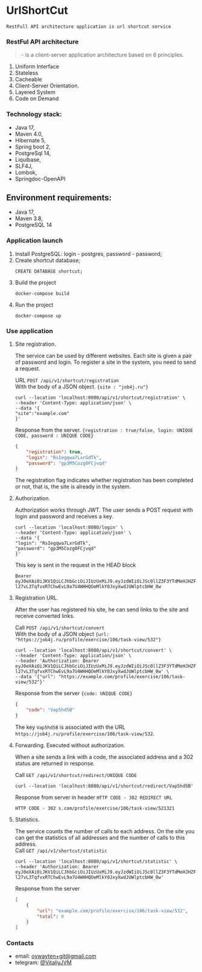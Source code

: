 # UrlShortCut
`RestFull API architecture application is url shortcut service`

### RestFul API architecture
> \- is a client-server application architecture based on 6 principles.
1. Uniform Interface
2. Stateless
3. Cacheable
4. Client-Server Orientation.
5. Layered System
6. Code on Demand

### Technology stack:
+ Java 17,
+ Maven 4.0,
+ Hibernate 5,
+ Spring boot 2,
+ PostgreSql 14,
+ Liquibase,
+ SLF4J,
+ Lombok,
+ Springdoc-OpenAPI

## Environment requirements:
+ Java 17,
+ Maven 3.8,
+ PostgreSQL 14

### Application launch

1. Install PostgreSQL: login - postgres, password - password;
2. Create shortcut database;
    ```postgres-sql
    CREATE DATABASE shortcut;
    ```
3. Build the project
    ```shell
    docker-compose build
   ```
4. Run the project
    ```shell
    docker-compose up
   ```

### Use application

1. Site registration.  

   The service can be used by different websites. Each site is given a pair of password and login.
   To register a site in the system, you need to send a request.
   
   URL `POST /api/v1/shortcut/registration`  
   With the body of a JSON object. `{site : "job4j.ru"}`
   ```shell
   curl --location 'localhost:8080/api/v1/shortcut/registration' \
   --header 'Content-Type: application/json' \
   --data '{
   "site":"example.com"
   }'
   ```
   Response from the server. `{registration : true/false, login: UNIQUE CODE, password : UNIQUE CODE}`  
   ```json
   {
       "registration": true,
       "login": "RsIegqwa7LxrGdTk",
       "password": "gp3M5Cozg0FCjvqd"
   }
   ```
   The registration flag indicates whether registration has been completed or not, that is, the site is already in the system.  

2. Authorization.  

   Authorization works through JWT. The user sends a POST request with login and password and receives a key.  
   ```shell
   curl --location 'localhost:8080/login' \
   --header 'Content-Type: application/json' \
   --data '{
   "login": "RsIegqwa7LxrGdTk",
   "password": "gp3M5Cozg0FCjvqd"
   }'
   ```

   This key is sent in the request in the HEAD block
   ```text
   Bearer eyJ0eXAiOiJKV1QiLCJhbGciOiJIUzUxMiJ9.eyJzdWIiOiJSc0llZ3F3YTdMeHJHZFRrIiwiZXhwIjoxNjg2Nzg1MDI4fQ.sbAW7RNp0PdZ1vYicvXTg7EpU8ma7Te-l27vL3TqfvxRTChwEvL9a7U4WHHQOeMlkY0JxyXwdJUWlptcbHW_0w
   ```
   
3. Registration URL. 

   After the user has registered his site, he can send links to the site and receive converted links.

   Call `POST /api/v1/shortcut/convert`  
   With the body of a JSON object `{url: "https://job4j.ru/profile/exercise/106/task-view/532"}`
   ```shell
   curl --location 'localhost:8080/api/v1/shortcut/convert' \
   --header 'Content-Type: application/json' \
   --header 'Authorization: Bearer eyJ0eXAiOiJKV1QiLCJhbGciOiJIUzUxMiJ9.eyJzdWIiOiJSc0llZ3F3YTdMeHJHZFRrIiwiZXhwIjoxNjg2Nzg1MDI4fQ.sbAW7RNp0PdZ1vYicvXTg7EpU8ma7Te-l27vL3TqfvxRTChwEvL9a7U4WHHQOeMlkY0JxyXwdJUWlptcbHW_0w' \
   --data '{"url": "https://example.com/profile/exercise/106/task-view/532"}'
   ```

   Response from the server `{code: UNIQUE CODE}`  
   ```json
   {
       "code": "Vap5hd5B"
   }
   ```
   The key `Vap5hd5B` is associated with the URL `https://job4j.ru/profile/exercise/106/task-view/532`.

4. Forwarding. Executed without authorization.

   When a site sends a link with a code, the associated address and a 302 status are returned in response.
   
   Call `GET /api/v1/shortcut/redirect/UNIQUE CODE`
   ```shell
   curl --location 'localhost:8080/api/v1/shortcut/redirect/Vap5hd5B'
   ```
   
   Response from server in header `HTTP CODE - 302 REDIRECT URL`
   ```text
   HTTP CODE - 302 s.com/profile/exercise/106/task-view/521321 
   ```

5. Statistics.

   The service counts the number of calls to each address.
   On the site you can get the statistics of all addresses and the number of calls to this address.  
   Call `GET /api/v1/shortcut/statistic`  
      ```shell
   curl --location 'localhost:8080/api/v1/shortcut/statistic' \
   --header 'Authorization: Bearer eyJ0eXAiOiJKV1QiLCJhbGciOiJIUzUxMiJ9.eyJzdWIiOiJSc0llZ3F3YTdMeHJHZFRrIiwiZXhwIjoxNjg2Nzg1MDI4fQ.sbAW7RNp0PdZ1vYicvXTg7EpU8ma7Te-l27vL3TqfvxRTChwEvL9a7U4WHHQOeMlkY0JxyXwdJUWlptcbHW_0w'
   ```  
   Response from the server
   ```json
   [
       {
           "url": "example.com/profile/exercise/106/task-view/532",
           "total": 0
       }
   ]
   ```

### Contacts
+ email: [oywayten+git@gmail.com](mailto:oywayten+git@gmail.com)
+ telegram: [@VitaliyJVM](https://t.me/VitaliyJVM/ "go to t.me/VitaliyJVM")
